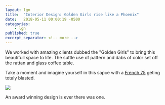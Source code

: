 ```yaml
---
layout: lgn
title:  "Interior Design: Golden Girls rise like a Phoenix"
date:   2018-05-11 00:00:19 -0500
categories:
    - lgn
published: true
excerpt_separator: <!-- more -->
---
```

We worked with amazing clients dubbed the "Golden Girls" to bring this beautifull space to life. The suttle use of pattern and dabs of color set off the rattan and glass coffee table.

Take a moment and imagine yourself in this sapce with a <a href="https://en.wikipedia.org/wiki/French_75_%28cocktail%29">French 75</a> geting totaly blasted.

<img src ="/images/little-green-notebook/jenny_komenda_interior_designer.jpg">

An award winning design is ever there was one.